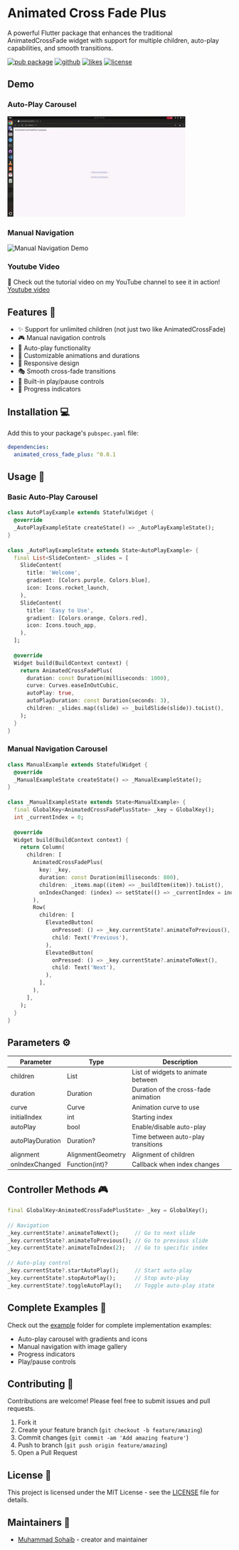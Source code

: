 # Animated Cross Fade Plus

A powerful Flutter package that enhances the traditional AnimatedCrossFade widget with support for multiple children, auto-play capabilities, and smooth transitions.

[![pub package](https://img.shields.io/pub/v/animated_cross_fade_plus.svg)](https://pub.dev/packages/animated_cross_fade_plus) [![github](https://img.shields.io/static/v1?label=platform&message=flutter&color=1ebbfd)](https://github.com/MuhammadSohaib-pro/animated_cross_fade_plus) [![likes](https://img.shields.io/pub/likes/animated_cross_fade_plus?style=flat-square)](https://pub.dev/packages/animated_cross_fade_plus/score) [![license](https://img.shields.io/github/license/MuhammadSohaib-pro/animated_cross_fade_plus.svg)](https://github.com/MuhammadSohaib-pro/animated_cross_fade_plus/blob/master/LICENSE)

## Demo

### Auto-Play Carousel

![Auto-play Demo](https://raw.githubusercontent.com/MuhammadSohaib-pro/animated_cross_fade_plus/master/example/assets/auto_play_demo.gif)

### Manual Navigation

![Manual Navigation Demo](https://raw.githubusercontent.com/MuhammadSohaib-pro/animated_cross_fade_plus/master/example/assets/manual_demo.gif)

### Youtube Video

🎥 Check out the tutorial video on my YouTube channel to see it in action! [Youtube video](https://www.youtube.com/watch?v=iVYEFxbSD2w)

## Features 🚀

- ✨ Support for unlimited children (not just two like AnimatedCrossFade)
- 🎮 Manual navigation controls
- 🎯 Auto-play functionality
- 🎨 Customizable animations and durations
- 📱 Responsive design
- 🎭 Smooth cross-fade transitions
- 🔄 Built-in play/pause controls
- 📍 Progress indicators

## Installation 💻

Add this to your package's `pubspec.yaml` file:

```yaml
dependencies:
  animated_cross_fade_plus: ^0.0.1
```

## Usage 🎯

### Basic Auto-Play Carousel

```dart
class AutoPlayExample extends StatefulWidget {
  @override
  _AutoPlayExampleState createState() => _AutoPlayExampleState();
}

class _AutoPlayExampleState extends State<AutoPlayExample> {
  final List<SlideContent> _slides = [
    SlideContent(
      title: 'Welcome',
      gradient: [Colors.purple, Colors.blue],
      icon: Icons.rocket_launch,
    ),
    SlideContent(
      title: 'Easy to Use',
      gradient: [Colors.orange, Colors.red],
      icon: Icons.touch_app,
    ),
  ];

  @override
  Widget build(BuildContext context) {
    return AnimatedCrossFadePlus(
      duration: const Duration(milliseconds: 1000),
      curve: Curves.easeInOutCubic,
      autoPlay: true,
      autoPlayDuration: const Duration(seconds: 3),
      children: _slides.map((slide) => _buildSlide(slide)).toList(),
    );
  }
}
```

### Manual Navigation Carousel

```dart
class ManualExample extends StatefulWidget {
  @override
  _ManualExampleState createState() => _ManualExampleState();
}

class _ManualExampleState extends State<ManualExample> {
  final GlobalKey<AnimatedCrossFadePlusState> _key = GlobalKey();
  int _currentIndex = 0;

  @override
  Widget build(BuildContext context) {
    return Column(
      children: [
        AnimatedCrossFadePlus(
          key: _key,
          duration: const Duration(milliseconds: 800),
          children: _items.map((item) => _buildItem(item)).toList(),
          onIndexChanged: (index) => setState(() => _currentIndex = index),
        ),
        Row(
          children: [
            ElevatedButton(
              onPressed: () => _key.currentState?.animateToPrevious(),
              child: Text('Previous'),
            ),
            ElevatedButton(
              onPressed: () => _key.currentState?.animateToNext(),
              child: Text('Next'),
            ),
          ],
        ),
      ],
    );
  }
}
```

## Parameters ⚙️

| Parameter        | Type              | Description                          |
| ---------------- | ----------------- | ------------------------------------ |
| children         | List<Widget>      | List of widgets to animate between   |
| duration         | Duration          | Duration of the cross-fade animation |
| curve            | Curve             | Animation curve to use               |
| initialIndex     | int               | Starting index                       |
| autoPlay         | bool              | Enable/disable auto-play             |
| autoPlayDuration | Duration?         | Time between auto-play transitions   |
| alignment        | AlignmentGeometry | Alignment of children                |
| onIndexChanged   | Function(int)?    | Callback when index changes          |

## Controller Methods 🎮

```dart
final GlobalKey<AnimatedCrossFadePlusState> _key = GlobalKey();

// Navigation
_key.currentState?.animateToNext();     // Go to next slide
_key.currentState?.animateToPrevious(); // Go to previous slide
_key.currentState?.animateToIndex(2);   // Go to specific index

// Auto-play control
_key.currentState?.startAutoPlay();     // Start auto-play
_key.currentState?.stopAutoPlay();      // Stop auto-play
_key.currentState?.toggleAutoPlay();    // Toggle auto-play state
```

## Complete Examples 📱

Check out the [example](https://github.com/MuhammadSohaib-pro/animated_cross_fade_plus/blob/master/example/lib/main.dart) folder for complete implementation examples:

- Auto-play carousel with gradients and icons
- Manual navigation with image gallery
- Progress indicators
- Play/pause controls

## Contributing 🤝

Contributions are welcome! Please feel free to submit issues and pull requests.

1. Fork it
2. Create your feature branch (`git checkout -b feature/amazing`)
3. Commit changes (`git commit -am 'Add amazing feature'`)
4. Push to branch (`git push origin feature/amazing`)
5. Open a Pull Request

## License 📄

This project is licensed under the MIT License - see the [LICENSE](LICENSE) file for details.

## Maintainers 👥

- [Muhammad Sohaib](https://github.com/MuhammadSohaib-pro) - creator and maintainer
